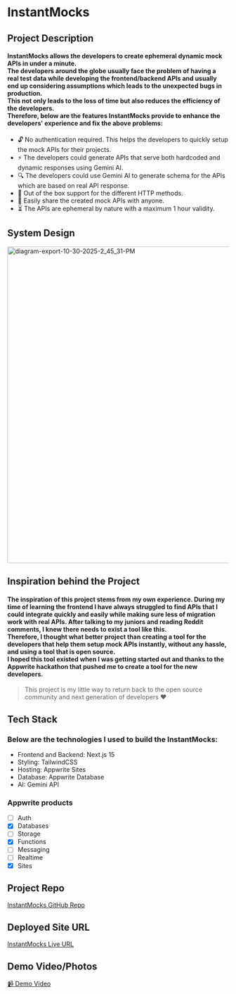 # InstantMocks

## Project Description

#### InstantMocks allows the developers to create ephemeral dynamic mock APIs in under a minute. <br/> The developers around the globe usually face the problem of having a real test data while developing the frontend/backend APIs and usually end up considering assumptions which leads to the unexpected bugs in production. <br/> This not only leads to the loss of time but also reduces the efficiency of the developers. <br/> Therefore, below are the features InstantMocks provide to enhance the developers' experience and fix the above problems:

- 🔓 No authentication required. This helps the developers to quickly setup the mock APIs for their projects.
- ⚡ The developers could generate APIs that serve both hardcoded and dynamic responses using Gemini AI.
- 🔍 The developers could use Gemini AI to generate schema for the APIs which are based on real API response.
- 💫 Out of the box support for the different HTTP methods.
- 🔄 Easily share the created mock APIs with anyone.
- ⏳ The APIs are ephemeral by nature with a maximum 1 hour validity.

## System Design 
<img width="720" height="720" alt="diagram-export-10-30-2025-2_45_31-PM" src="https://github.com/user-attachments/assets/ce3d1f8a-f9ab-4f67-a09a-9bc7afcf759d" />

## Inspiration behind the Project

#### The inspiration of this project stems from my own experience. During my time of learning the frontend I have always struggled to find APIs that I could integrate quickly and easily while making sure less of migration work with real APIs. After talking to my juniors and reading Reddit comments, I knew there needs to exist a tool like this. <br/> Therefore, I thought what better project than creating a tool for the developers that help them setup mock APIs instantly, without any hassle, and using a tool that is open source. <br/> I hoped this tool existed when I was getting started out and thanks to the Appwrite hackathon that pushed me to create a tool for the new developers.

> This project is my little way to return back to the open source community and next generation of developers ❤️

## Tech Stack

### Below are the technologies I used to build the InstantMocks:

- Frontend and Backend: Next.js 15
- Styling: TailwindCSS
- Hosting: Appwrite Sites
- Database: Appwrite Database
- AI: Gemini API

### Appwrite products

- [ ] Auth
- [x] Databases
- [ ] Storage
- [x] Functions
- [ ] Messaging
- [ ] Realtime
- [x] Sites

## Project Repo

[InstantMocks GitHub Repo](https://github.com/GurneeshBudhiraja/InstantMocks)

## Deployed Site URL

[InstantMocks Live URL](https://instantmocks.appwrite.network/)

## Demo Video/Photos

[📹 Demo Video](https://www.youtube.com/watch?v=8V3X67cZCSA)
